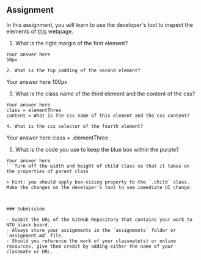 ## Assignment

In this assignment, you will learn to use the developer's tool to inspect the elements of [this](https://nznznh.csb.app/) webpage.

1. What is the right margin of the first element? 
```
Your answer here
50px

2. What is the top padding of the second element?
```
Your answer here
100px

3. What is the class name of the third element and the content of the css?
```
Your answer here
class = elementThree
content = What is the css name of this element and the css content?

4. What is the css selector of the fourth element?
```
Your answer here
class = .elementThree

5. What is the code you use to keep the blue box within the purple?
```
Your answer here
```Turn off the width and height of child class so that it takes on the properties of parent class

> hint: you should apply box-sizing property to the `.child` class. Make the changes on the developer's tool to see immediate UI change.



### Submission 

- Submit the URL of the GitHub Repository that contains your work to NTU black board.
- Always store your assignments in the `assignments` folder or `assignment.md` file.
- Should you reference the work of your classmate(s) or online resources, give them credit by adding either the name of your classmate or URL. 